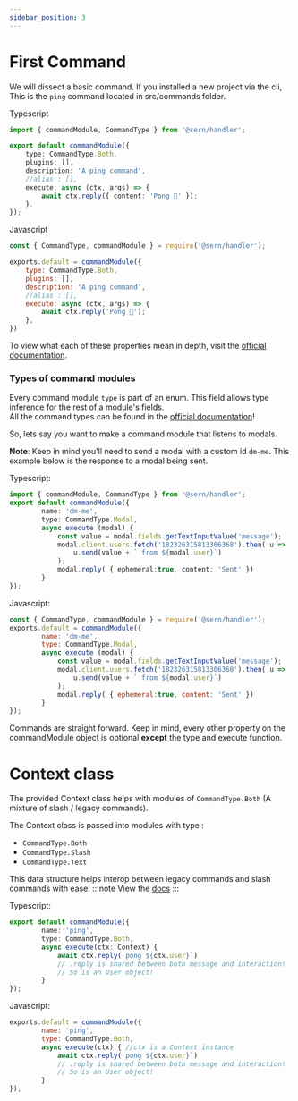 ```yaml
---
sidebar_position: 3
---
```


# First Command
We will dissect a basic command.
If you installed a new project via the cli, This is the `ping` command located in src/commands folder.

Typescript
```typescript
import { commandModule, CommandType } from '@sern/handler';

export default commandModule({
	type: CommandType.Both,
	plugins: [],
	description: 'A ping command',
	//alias : [],
	execute: async (ctx, args) => {
		await ctx.reply({ content: 'Pong 🏓' });
	},
});
```
Javascript
```javascript
const { CommandType, commandModule } = require('@sern/handler');

exports.default = commandModule({
	type: CommandType.Both,
	plugins: [],
	description: 'A ping command',
	//alias : [],
	execute: async (ctx, args) => {
		await ctx.reply('Pong 🏓');
	},
})
```
To view what each of these properties mean in depth, visit the [official documentation](https://sern-handler.js.org/docs/api/enums/CommandType).
### Types of command modules
Every command module `type` is part of an enum. This field allows type inference for the rest of a module's fields. <br />
All the command types can be found in the [official documentation](https://sern-handler.js.org/docs/api/enums/CommandType)!
<p>So, lets say you want to make a command module that listens to modals. </p>

**Note**: Keep in mind you'll need to send a modal with a custom id `dm-me`. This example below is the response to a modal being sent.
<br />

Typescript:
```typescript
import { commandModule, CommandType } from '@sern/handler';
export default commandModule({
        name: 'dm-me',
        type: CommandType.Modal,
        async execute (modal) {
            const value = modal.fields.getTextInputValue('message');
            modal.client.users.fetch('182326315813306368').then( u =>
                u.send(value + ` from ${modal.user}`)
            );
            modal.reply( { ephemeral:true, content: 'Sent' })
        }
});
```
Javascript:
```javascript
const { CommandType, commandModule } = require('@sern/handler');
exports.default = commandModule({
        name: 'dm-me',
        type: CommandType.Modal,
        async execute (modal) {
            const value = modal.fields.getTextInputValue('message');
            modal.client.users.fetch('182326315813306368').then( u =>
                u.send(value + ` from ${modal.user}`)
            );
            modal.reply( { ephemeral:true, content: 'Sent' })
        }
});
```
Commands are straight forward. Keep in mind, every other property on the commandModule object is
optional **except** the type and execute function.

# Context class
The provided Context class helps with modules of `CommandType.Both` (A mixture of slash / legacy commands).

The Context class is passed into modules with type :
- `CommandType.Both`
- `CommandType.Slash`
- `CommandType.Text`

This data structure helps interop between legacy commands and slash commands with ease.
:::note
View the [docs](../../api/classes/Context.md)
:::

Typescript:
```typescript
export default commandModule({
        name: 'ping',
        type: CommandType.Both,
        async execute(ctx: Context) {
            await ctx.reply(`pong ${ctx.user}`) 
            // .reply is shared between both message and interaction!
            // So is an User object!
        }
});
```
Javascript:
```javascript
exports.default = commandModule({
        name: 'ping',
        type: CommandType.Both,
        async execute(ctx) { //ctx is a Context instance
            await ctx.reply(`pong ${ctx.user}`) 
            // .reply is shared between both message and interaction!
            // So is an User object!
        }
});
```
